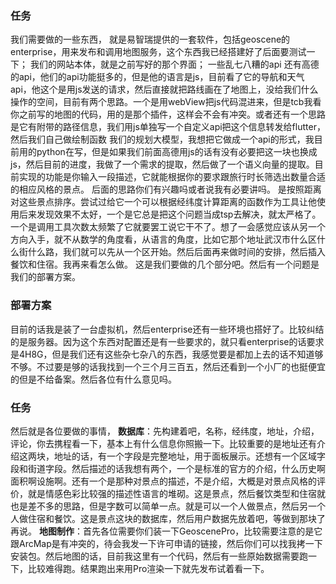 ### 任务
我们需要做的一些东西，
就是易智瑞提供的一套软件，包括geoscene的enterprise，用来发布和调用地图服务，这个东西我已经搭建好了后面要测试一下；
我们的网站本体，就是之前写好的那个界面；
一些乱七八糟的api
还有高德的api，他们的api功能挺多的，但是他的语言是js，目前看了它的导航和天气api，他这个是用js发送的请求，然后直接就把路线画在了地图上，没给我们什么操作的空间，目前有两个思路。一个是用webView把js代码混进来，但是tcb我看你之前写的地图的代码，用的是那个插件，这样会不会有冲突。或者还有一个思路是它有附带的路径信息，我们用js单独写一个自定义api把这个信息转发给flutter，然后我们自己做绘制函数
我们的规划大模型，我想把它做成一个api的形式，我目前用的python在写，但是如果我们前面高德用js的话有没有必要把这一块也换成js，然后目前的进度，我做了一个需求的提取，然后做了一个语义向量的提取。目前实现的功能是你输入一段描述，它就能根据你的要求跟旅行时长筛选出数量合适的相应风格的景点。
后面的思路你们有兴趣吗或者说我有必要讲吗。
是按照距离对这些景点排序。尝试过给它一个可以根据经纬度计算距离的函数作为工具让他使用后来发现效果不太好，一个是它总是把这个问题当成tsp去解决，就太严格了。一个是调用工具次数太频繁了它就要罢工说它干不了。想了一会感觉应该从另一个方向入手，就不从数学的角度看，从语言的角度，比如它那个地址武汉市什么区什么街什么路，我们就可以先从一个区开始。然后后面再来做时间的安排，然后插入餐饮和住宿。我再来看怎么做。
这是我们要做的几个部分吧。然后有一个问题是我们的部署方案。
### 部署方案
目前的话我是装了一台虚拟机，然后enterprise还有一些环境也搭好了。比较纠结的是服务器。因为这个东西对配置还是有一些要求的，就只看enterprise的话要求是4H8G，但是我们还有这些杂七杂八的东西，我感觉要是都加上去的话不知道够不够。不过要是够的话我找到一个三个月三百五，然后还看到一个小厂的也挺便宜的但是不给备案。然后各位有什么意见吗。
### 任务
然后就是各位要做的事情，
**数据库**：先构建着吧，名称，经纬度，地址，介绍，评论，你去携程看一下，基本上有什么信息你照搬一下。比较重要的是地址还有介绍这两块，地址的话，有一个字段是完整地址，用于面板展示。还想有一个区域字段和街道字段。然后描述的话我想有两个，一个是标准的官方的介绍，什么历史啊面积啊设施啊。还有一个是那种对景点的描述，不是介绍，大概是对景点风格的评价，就是情感色彩比较强的描述性语言的堆砌。这是景点，然后餐饮类型和住宿就也是差不多的思路，但是字数可以简单一点。就是可以一个人做景点，然后另一个人做住宿和餐饮。这是景点这块的数据库，然后用户数据先放着吧，等做到那块了再说。
**地图制作**：首先各位需要你们装一下GeoscenePro，比较需要注意的是它跟ArcMap是有冲突的，待会我发一下许可申请的链接，然后你们可以找我拷一下安装包。然后地图的话，目前我这里有一个代码，然后有一些原始数据需要跑一下，比较难得跑。结果跑出来用Pro渲染一下就先发布试着看一下。